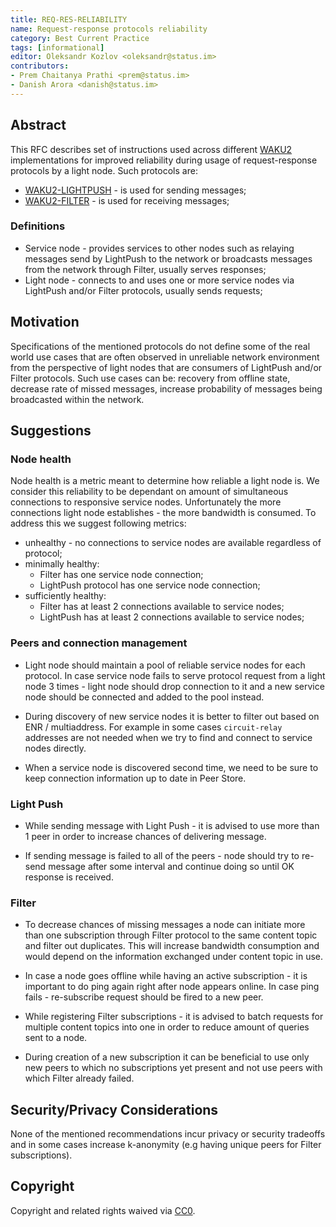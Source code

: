 ```yaml
---
title: REQ-RES-RELIABILITY
name: Request-response protocols reliability
category: Best Current Practice
tags: [informational]
editor: Oleksandr Kozlov <oleksandr@status.im>
contributors:
- Prem Chaitanya Prathi <prem@status.im>
- Danish Arora <danish@status.im>
---
```


## Abstract
This RFC describes set of instructions used across different [WAKU2](https://github.com/vacp2p/rfc-index/blob/7b443c1aab627894e3f22f5adfbb93f4c4eac4f6/waku/standards/core/10/waku2.md) implementations for improved reliability during usage of request-response protocols by a light node.
Such protocols are:
- [WAKU2-LIGHTPUSH](https://github.com/vacp2p/rfc-index/blob/7b443c1aab627894e3f22f5adfbb93f4c4eac4f6/waku/standards/core/19/lightpush.md) - is used for sending messages;
- [WAKU2-FILTER](https://github.com/vacp2p/rfc-index/blob/7b443c1aab627894e3f22f5adfbb93f4c4eac4f6/waku/standards/core/12/filter.md) - is used for receiving messages;

### Definitions
- Service node - provides services to other nodes such as relaying messages send by LightPush to the network or broadcasts messages from the network through Filter, usually serves responses;
- Light node - connects to and uses one or more service nodes via LightPush and/or Filter protocols, usually sends requests;

## Motivation

Specifications of the mentioned protocols do not define some of the real world use cases that are often observed in unreliable network environment from the perspective of light nodes that are consumers of LightPush and/or Filter protocols.
Such use cases can be: recovery from offline state, decrease rate of missed messages, increase probability of messages being broadcasted within the network.

## Suggestions

### Node health

Node health is a metric meant to determine how reliable a light node is.
We consider this reliability to be dependant on amount of simultaneous connections to responsive service nodes.
Unfortunately the more connections light node establishes - the more bandwidth is consumed.
To address this we suggest following metrics:
- unhealthy - no connections to service nodes are available regardless of protocol;
- minimally healthy:
  - Filter has one service node connection;
  - LightPush protocol has one service node connection;
- sufficiently healthy:
  - Filter has at least 2 connections available to service nodes;
  - LightPush has at least 2 connections available to service nodes;

### Peers and connection management

- Light node should maintain a pool of reliable service nodes for each protocol.
In case service node fails to serve protocol request from a light node 3 times - light node should drop connection to it and a new service node should be connected and added to the pool instead.

- During discovery of new service nodes it is better to filter out based on ENR / multiaddress.
For example in some cases `circuit-relay` addresses are not needed when we try to find and connect to service nodes directly.

- When a service node is discovered second time,
we need to be sure to keep connection information up to date in Peer Store.

### Light Push 

- While sending message with Light Push - it is advised to use more than 1 peer in order to increase chances of delivering message.

- If sending message is failed to all of the peers - node should try to re-send message after some interval and continue doing so until OK response is received. 

### Filter

- To decrease chances of missing messages a node can initiate more than one subscription through Filter protocol to the same content topic and filter out duplicates. This will increase bandwidth consumption and would depend on the information exchanged under content topic in use.

- In case a node goes offline while having an active subscription - it is important to do ping again right after node appears online. In case ping fails - re-subscribe request should be fired to a new peer.

- While registering Filter subscriptions - it is advised to batch requests for multiple content topics into one in order to reduce amount of queries sent to a node. 

- During creation of a new subscription it can be beneficial to use only new peers to which no subscriptions yet present and not use peers with which Filter already failed.

## Security/Privacy Considerations

None of the mentioned recommendations incur privacy or security tradeoffs and in some cases increase k-anonymity (e.g having unique peers for Filter subscriptions).

## Copyright

Copyright and related rights waived via [CC0](https://creativecommons.org/publicdomain/zero/1.0/).
